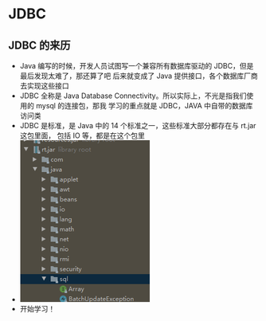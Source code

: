 # JDBC
## JDBC 的来历
* Java 编写的时候，开发人员试图写一个兼容所有数据库驱动的 JDBC，但是最后发现太难了，那还算了吧
后来就变成了 Java 提供接口，各个数据库厂商去实现这些接口
* JDBC 全称是 Java Database Connectivity。所以实际上，不光是指我们使用的 mysql 的连接包，那我
学习的重点就是 JDBC，JAVA 中自带的数据库访问类
* JDBC 是标准，是 Java 中的 14 个标准之一，这些标准大部分都存在与 rt.jar 这包里面，
包括 IO 等，都是在这个包里
* ![](1.PNG)
* 开始学习！